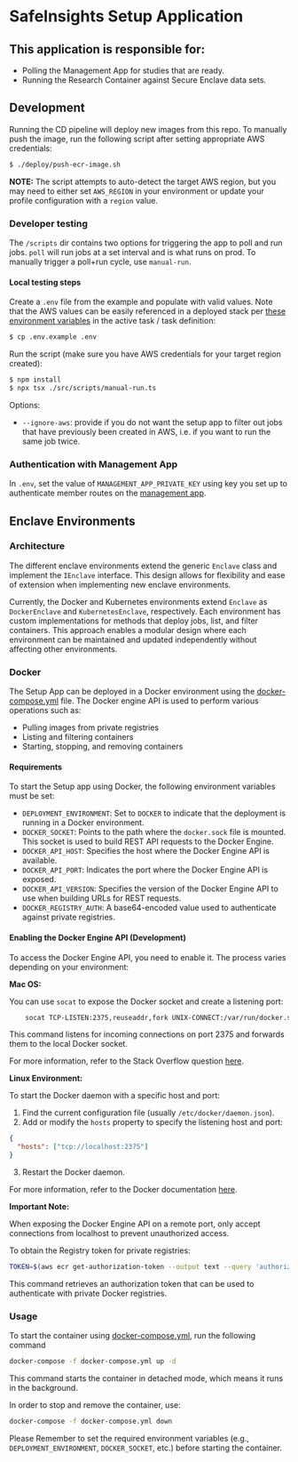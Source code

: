 # SafeInsights Setup Application

## This application is responsible for:

- Polling the Management App for studies that are ready.
- Running the Research Container against Secure Enclave data sets.

## Development

Running the CD pipeline will deploy new images from this repo. To manually push the image, run the following script after setting appropriate AWS credentials:

```bash
$ ./deploy/push-ecr-image.sh
```

**NOTE:** The script attempts to auto-detect the target AWS region, but you may need to either set `AWS_REGION` in your environment or update your profile configuration with a `region` value.

### Developer testing

The `/scripts` dir contains two options for triggering the app to poll and run jobs. `poll` will run jobs at a set interval and is what runs on prod. To manually trigger a poll+run cycle, use `manual-run`.

#### Local testing steps

Create a `.env` file from the example and populate with valid values. Note that the AWS values can be easily referenced in a deployed stack per [these environment variables](https://github.com/safeinsights/iac/blob/601155a55785996f736b0ed207945a9535c19371/secure-enclave/stack.ts#L273-L276) in the active task / task definition:

```bash
$ cp .env.example .env
```

Run the script (make sure you have AWS credentials for your target region created):

```bash
$ npm install
$ npx tsx ./src/scripts/manual-run.ts
```

Options:

- `--ignore-aws`: provide if you do not want the setup app to filter out jobs that have previously been created in AWS, i.e. if you want to run the same job twice.

### Authentication with Management App

In `.env`, set the value of `MANAGEMENT_APP_PRIVATE_KEY` using key you set up to authenticate member routes on the [management app](https://github.com/safeinsights/management-app?tab=readme-ov-file#enclave-api-routes).


## Enclave Environments
### Architecture

The different enclave environments extend the generic `Enclave` class and implement the `IEnclave` interface. This design allows for flexibility and ease of extension when implementing new enclave environments.

Currently, the Docker and Kubernetes environments extend `Enclave` as `DockerEnclave` and `KubernetesEnclave`, respectively. Each environment has custom implementations for methods that deploy jobs, list, and filter containers. This approach enables a modular design where each environment can be maintained and updated independently without affecting other environments.

### Docker

The Setup App can be deployed in a Docker environment using the [docker-compose.yml](docker-compose.yml) file. The Docker engine API is used to perform various operations such as:

* Pulling images from private registries
* Listing and filtering containers
* Starting, stopping, and removing containers

#### Requirements

To start the Setup app using Docker, the following environment variables must be set:

* `DEPLOYMENT_ENVIRONMENT`: Set to `DOCKER` to indicate that the deployment is running in a Docker environment.
* `DOCKER_SOCKET`: Points to the path where the `docker.sock` file is mounted. This socket is used to build REST API requests to the Docker Engine.
* `DOCKER_API_HOST`: Specifies the host where the Docker Engine API is available.
* `DOCKER_API_PORT`: Indicates the port where the Docker Engine API is exposed.
* `DOCKER_API_VERSION`: Specifies the version of the Docker Engine API to use when building URLs for REST requests.
* `DOCKER_REGISTRY_AUTH`: A base64-encoded value used to authenticate against private registries.

#### Enabling the Docker Engine API (Development)

To access the Docker Engine API, you need to enable it. The process varies depending on your environment:

**Mac OS:**

You can use `socat` to expose the Docker socket and create a listening port:
```bash
    socat TCP-LISTEN:2375,reuseaddr,fork UNIX-CONNECT:/var/run/docker.sock
```
This command listens for incoming connections on port 2375 and forwards them to the local Docker socket.

For more information, refer to the Stack Overflow question [here](https://stackoverflow.com/questions/39411126/access-docker-daemon-remote-api-on-docker-for-mac).

**Linux Environment:**

To start the Docker daemon with a specific host and port:

1. Find the current configuration file (usually `/etc/docker/daemon.json`).
2. Add or modify the `hosts` property to specify the listening host and port:
```json
{
  "hosts": ["tcp://localhost:2375"]
}
```
3. Restart the Docker daemon.

For more information, refer to the Docker documentation [here](https://docs.docker.com/engine/daemon/remote-access/).

**Important Note:**

When exposing the Docker Engine API on a remote port, only accept connections from localhost to prevent unauthorized access.

To obtain the Registry token for private registries:

```bash
TOKEN=$(aws ecr get-authorization-token --output text --query 'authorizationData[].authorizationToken')
```
This command retrieves an authorization token that can be used to authenticate with private Docker registries.


### Usage

To start the container using [docker-compose.yml](docker-compose.yml), run the following command
```bash
docker-compose -f docker-compose.yml up -d
```
This command starts the container in detached mode, which means it runs in the background.

In order to stop and remove the container, use:
```bash
docker-compose -f docker-compose.yml down 
```

Please Remember to set the required environment variables (e.g., `DEPLOYMENT_ENVIRONMENT`, `DOCKER_SOCKET`, etc.) before starting the container.
